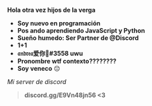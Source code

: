 __Hola otra vez hijos de la verga__

- **Soy nuevo en programación**
- **Pos ando aprendiendo JavaScript y Python**
- **Sueño humedo: Ser Partner de @Discord**
- **1+1**
- **𝔞𝔫𝔡𝔯𝔢𝔞爱你🥀#3558 uwu**
- **Pronombre wtf contexto????????**
- **Soy veneco** 😔

*Mi server de discord*
> **discord.gg/E9Vn48jn56 <3**
